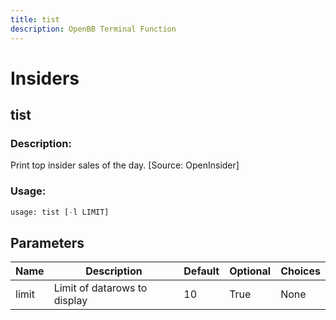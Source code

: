 ```yaml
---
title: tist
description: OpenBB Terminal Function
---
```


# Insiders

## tist

### Description: 

Print top insider sales of the day. [Source: OpenInsider]

### Usage: 
```python
usage: tist [-l LIMIT]
```

## Parameters

| Name | Description | Default | Optional | Choices |
| ---- | ----------- | ------- | -------- | ------- |
| limit | Limit of datarows to display | 10 | True | None |


